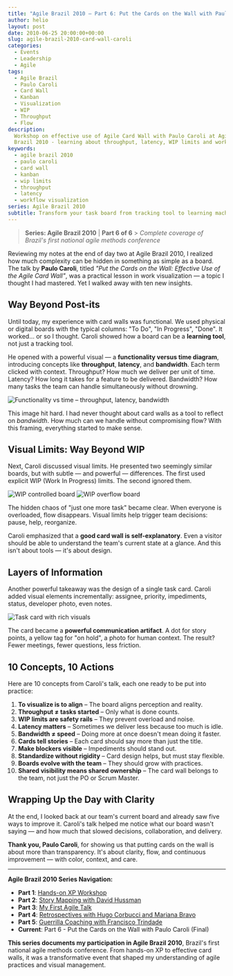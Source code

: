 ```yaml
---
title: "Agile Brazil 2010 – Part 6: Put the Cards on the Wall with Paulo Caroli"
author: helio
layout: post
date: 2010-06-25 20:00:00+00:00
slug: agile-brazil-2010-card-wall-caroli
categories:
  - Events
  - Leadership
  - Agile
tags:
  - Agile Brazil
  - Paulo Caroli
  - Card Wall
  - Kanban
  - Visualization
  - WIP
  - Throughput
  - Flow
description:
  Workshop on effective use of Agile Card Wall with Paulo Caroli at Agile
  Brazil 2010 - learning about throughput, latency, WIP limits and workflow visualization.
keywords:
  - agile brazil 2010
  - paulo caroli
  - card wall
  - kanban
  - wip limits
  - throughput
  - latency
  - workflow visualization
series: Agile Brazil 2010
subtitle: Transform your task board from tracking tool to learning machine—discover how throughput, WIP limits, and visual design turn simple cards into powerful flow optimization instruments
---
```


> **Series: Agile Brazil 2010** | **Part 6 of 6** > _Complete coverage of Brazil's first national agile methods conference_

Reviewing my notes at the end of day two at Agile Brazil 2010, I realized how much complexity can be hidden in something as simple as a board. The talk by **Paulo Caroli**, titled _"Put the Cards on the Wall: Effective Use of the Agile Card Wall"_, was a practical lesson in work visualization — a topic I thought I had mastered. Yet I walked away with ten new insights.

## Way Beyond Post-its

Until today, my experience with card walls was functional. We used physical or digital boards with the typical columns: "To Do", "In Progress", "Done". It worked… or so I thought. Caroli showed how a board can be a **learning tool**, not just a tracking tool.

He opened with a powerful visual — a **functionality versus time diagram**, introducing concepts like **throughput**, **latency**, and **bandwidth**. Each term clicked with context. Throughput? How much we deliver per unit of time. Latency? How long it takes for a feature to be delivered. Bandwidth? How many tasks the team can handle simultaneously without drowning.

![Functionality vs time – throughput, latency, bandwidth](/uploads/2010/06/paulo-caroli-functionality-vs-time-diagram.jpg)

This image hit hard. I had never thought about card walls as a tool to reflect on _bandwidth_. How much can we handle without compromising flow? With this framing, everything started to make sense.

## Visual Limits: Way Beyond WIP

Next, Caroli discussed visual limits. He presented two seemingly similar boards, but with subtle — and powerful — differences. The first used explicit WIP (Work In Progress) limits. The second ignored them.

![WIP controlled board](/uploads/2010/06/paulo-caroli-wip-controlled-board.jpg)
![WIP overflow board](/uploads/2010/06/paulo-caroli-wip-overflow-board.jpg)

The hidden chaos of "just one more task" became clear. When everyone is overloaded, flow disappears. Visual limits help trigger team decisions: pause, help, reorganize.

Caroli emphasized that a **good card wall is self-explanatory**. Even a visitor should be able to understand the team's current state at a glance. And this isn't about tools — it's about design.

## Layers of Information

Another powerful takeaway was the design of a single task card. Caroli added visual elements incrementally: assignee, priority, impediments, status, developer photo, even notes.

![Task card with rich visuals](/uploads/2010/06/paulo-caroli-task-card-design.jpg)

The card became a **powerful communication artifact**. A dot for story points, a yellow tag for "on hold", a photo for human context. The result? Fewer meetings, fewer questions, less friction.

## 10 Concepts, 10 Actions

Here are 10 concepts from Caroli's talk, each one ready to be put into practice:

1. **To visualize is to align** – The board aligns perception and reality.
2. **Throughput ≠ tasks started** – Only what is done counts.
3. **WIP limits are safety rails** – They prevent overload and noise.
4. **Latency matters** – Sometimes we deliver less because too much is idle.
5. **Bandwidth ≠ speed** – Doing more at once doesn't mean doing it faster.
6. **Cards tell stories** – Each card should say more than just the title.
7. **Make blockers visible** – Impediments should stand out.
8. **Standardize without rigidity** – Card design helps, but must stay flexible.
9. **Boards evolve with the team** – They should grow with practices.
10. **Shared visibility means shared ownership** – The card wall belongs to the team, not just the PO or Scrum Master.

## Wrapping Up the Day with Clarity

At the end, I looked back at our team's current board and already saw five ways to improve it. Caroli's talk helped me notice what our board wasn't saying — and how much that slowed decisions, collaboration, and delivery.

**Thank you, Paulo Caroli**, for showing us that putting cards on the wall is about more than transparency. It's about clarity, flow, and continuous improvement — with color, context, and care.

---

**Agile Brazil 2010 Series Navigation:**

- **Part 1**: [Hands-on XP Workshop](../2010-06-22-agile-brazil-2010-introducao-a-programacao-extrema-xp/)
- **Part 2**: [Story Mapping with David Hussman](../2010-06-23-agile-brazil-2010-user-story-map-hussman/)
- **Part 3**: [My First Agile Talk](../2010-06-24-agile-brazil-2010-primeira-palestra/)
- **Part 4**: [Retrospectives with Hugo Corbucci and Mariana Bravo](../2010-06-25-agile-brazil-2010-retrospectives-corbucci-bravo/)
- **Part 5**: [Guerrilla Coaching with Francisco Trindade](../2010-06-25-agile-brazil-2010-guerrilla-coaching-trindade/)
- **Current**: Part 6 - Put the Cards on the Wall with Paulo Caroli (Final)

**This series documents my participation in Agile Brazil 2010**, Brazil's first national agile methods conference. From hands-on XP to effective card walls, it was a transformative event that shaped my understanding of agile practices and visual management.
